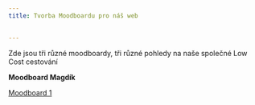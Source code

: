 ```yaml
---
title: Tvorba Moodboardu pro náš web

    
---
```


 
 
<p> Zde jsou tři různé moodboardy, tři různé pohledy na naše společné Low Cost cestování <br></p> 

**Moodboard Magdík**

 
 <a href="https://www.canva.com/design/DADYsy_jjGA/share/preview?token=ag6KUAEiKSd2XdVCDMeRZA&role=EDITOR&utm_content=DADYsy_jjGA&utm_campaign=designshare&utm_medium=link&utm_source=sharebutton">Moodboard 1</a>


 

